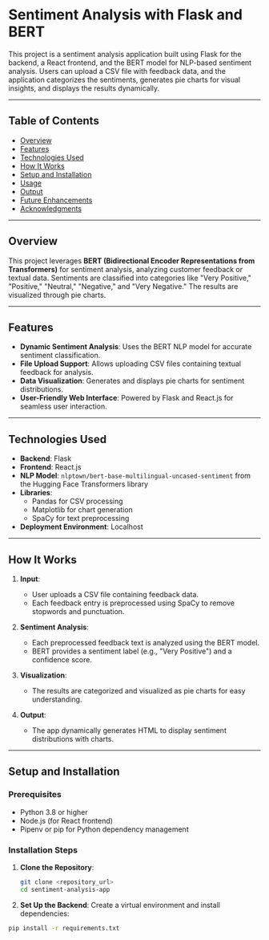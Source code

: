 # Sentiment Analysis with Flask and BERT

This project is a sentiment analysis application built using Flask for the backend, a React frontend, and the BERT model for NLP-based sentiment analysis. Users can upload a CSV file with feedback data, and the application categorizes the sentiments, generates pie charts for visual insights, and displays the results dynamically.

---

## Table of Contents

- [Overview](#overview)
- [Features](#features)
- [Technologies Used](#technologies-used)
- [How It Works](#how-it-works)
- [Setup and Installation](#setup-and-installation)
- [Usage](#usage)
- [Output](#output)
- [Future Enhancements](#future-enhancements)
- [Acknowledgments](#acknowledgments)

---

## Overview

This project leverages **BERT (Bidirectional Encoder Representations from Transformers)** for sentiment analysis, analyzing customer feedback or textual data. Sentiments are classified into categories like "Very Positive," "Positive," "Neutral," "Negative," and "Very Negative." The results are visualized through pie charts.

---

## Features

- **Dynamic Sentiment Analysis**: Uses the BERT NLP model for accurate sentiment classification.
- **File Upload Support**: Allows uploading CSV files containing textual feedback for analysis.
- **Data Visualization**: Generates and displays pie charts for sentiment distributions.
- **User-Friendly Web Interface**: Powered by Flask and React.js for seamless user interaction.

---

## Technologies Used

- **Backend**: Flask
- **Frontend**: React.js
- **NLP Model**: `nlptown/bert-base-multilingual-uncased-sentiment` from the Hugging Face Transformers library
- **Libraries**:
  - Pandas for CSV processing
  - Matplotlib for chart generation
  - SpaCy for text preprocessing
- **Deployment Environment**: Localhost

---

## How It Works

1. **Input**:
   - User uploads a CSV file containing feedback data.
   - Each feedback entry is preprocessed using SpaCy to remove stopwords and punctuation.

2. **Sentiment Analysis**:
   - Each preprocessed feedback text is analyzed using the BERT model.
   - BERT provides a sentiment label (e.g., "Very Positive") and a confidence score.

3. **Visualization**:
   - The results are categorized and visualized as pie charts for easy understanding.

4. **Output**:
   - The app dynamically generates HTML to display sentiment distributions with charts.

---

## Setup and Installation

### Prerequisites

- Python 3.8 or higher
- Node.js (for React frontend)
- Pipenv or pip for Python dependency management

### Installation Steps

1. **Clone the Repository**:
   ```bash
   git clone <repository_url>
   cd sentiment-analysis-app
2. **Set Up the Backend**:
  Create a virtual environment and install dependencies:
  ```bash
  pip install -r requirements.txt

